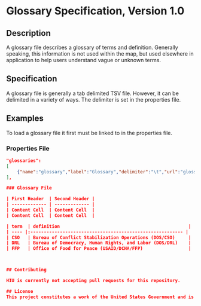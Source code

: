 Glossary Specification, Version 1.0
================

## Description

A glossary file describes a glossary of terms and definition. Generally speaking, this information is not used within the map, but used elsewhere in application to help users understand vague or unknown terms.


## Specification

A glossary file is generally a tab delimited TSV file.  However, it can be delimited in a variety of ways.  The delimiter is set in the properties file.


## Examples

To load a glossary file it first must be linked to in the properties file.

### Properties File

```JSON
"glossaries":
[
	{"name":"glossary","label":"Glossary","delimiter":"\t","url":"glossaries/glossary.tsv"}
],

### Glossary File

| First Header  | Second Header |
| ------------- | ------------- |
| Content Cell  | Content Cell  |
| Content Cell  | Content Cell  |

| term  | definition                                                |
| ---- |:--------------------------------------------------------- |
| CSO   | Bureau of Conflict Stabilization Operations (DOS/CSO)     |
| DRL   | Bureau of Democracy, Human Rights, and Labor (DOS/DRL)    |
| FFP   | Office of Food for Peace (USAID/DCHA/FFP)                 |



## Contributing

HIU is currently not accepting pull requests for this repository.

## License
This project constitutes a work of the United States Government and is not subject to domestic copyright protection under 17 USC § 105.
